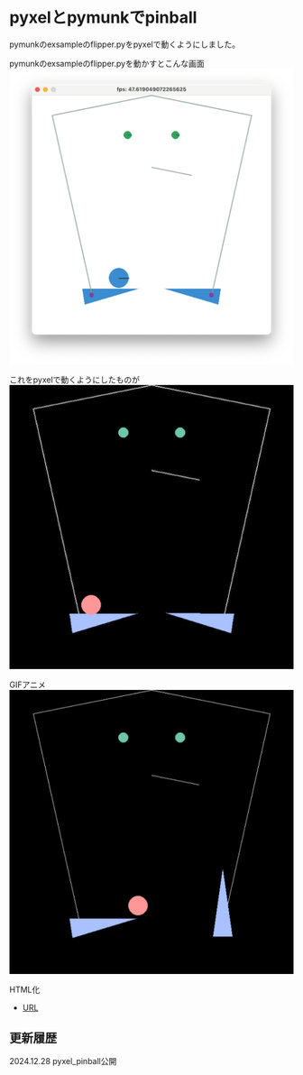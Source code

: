 # pyxelとpymunkでpinball
pymunkのexsampleのflipper.pyをpyxelで動くようにしました。  

pymunkのexsampleのflipper.pyを動かすとこんな画面  
![SS](pymunk_flipper.png)

これをpyxelで動くようにしたものが  
![SS](pyxel_flipper.png)

GIFアニメ  
![GIF](pyxel_flipper.gif)

HTML化  
- [URL](https://sanbunnoichi1962.web.fc2.com/pyxel/pyxel_pinball.html)

## 更新履歴
2024.12.28 pyxel_pinball公開

